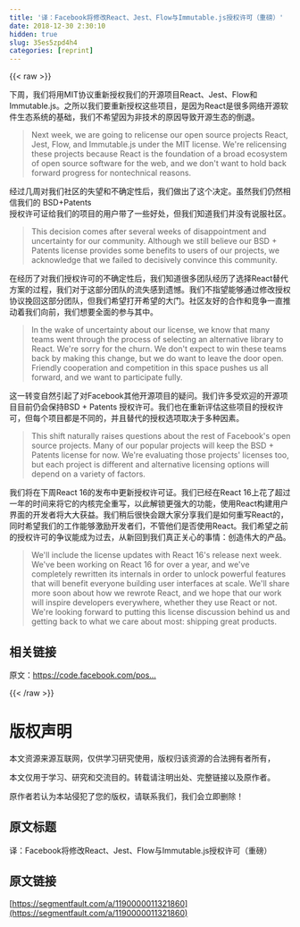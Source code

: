 ```yaml
---
title: '译：Facebook将修改React、Jest、Flow与Immutable.js授权许可（重磅）' 
date: 2018-12-30 2:30:10
hidden: true
slug: 35es5zpd4h4
categories: [reprint]
---
```


{{< raw >}}

                    
<p>下周，我们将用MIT协议重新授权我们的开源项目React、Jest、Flow和Immutable.js。之所以我们要重新授权这些项目，是因为React是很多网络开源软件生态系统的基础，我们不希望因为非技术的原因导致开源生态的倒退。</p>
<blockquote><p>Next week, we are going to relicense our open source projects React, Jest, Flow, and Immutable.js under the MIT license. We're relicensing these projects because React is the foundation of a broad ecosystem of open source software for the web, and we don't want to hold back forward progress for nontechnical reasons.</p></blockquote>
<p>经过几周对我们社区的失望和不确定性后，我们做出了这个决定。虽然我们仍然相信我们的 BSD+Patents<br> 授权许可证给我们的项目的用户带了一些好处，但我们知道我们并没有说服社区。</p>
<blockquote><p>This decision comes after several weeks of disappointment and uncertainty for our community. Although we still believe our BSD + Patents license provides some benefits to users of our projects, we acknowledge that we failed to decisively convince this community.</p></blockquote>
<p>在经历了对我们授权许可的不确定性后，我们知道很多团队经历了选择React替代方案的过程，我们对于这部分团队的流失感到遗憾。我们不指望能够通过修改授权协议挽回这部分团队，但我们希望打开希望的大门。社区友好的合作和竞争一直推动着我们向前，我们想要全面的参与其中。</p>
<blockquote><p>In the wake of uncertainty about our license, we know that many teams went through the process of selecting an alternative library to React. We're sorry for the churn. We don't expect to win these teams back by making this change, but we do want to leave the door open. Friendly cooperation and competition in this space pushes us all forward, and we want to participate fully.</p></blockquote>
<p>这一转变自然引起了对Facebook其他开源项目的疑问。我们许多受欢迎的开源项目目前仍会保持BSD + Patents 授权许可。我们也在重新评估这些项目的授权许可，但每个项目都是不同的，并且替代的授权选项取决于多种因素。</p>
<blockquote><p>This shift naturally raises questions about the rest of Facebook's open source projects. Many of our popular projects will keep the BSD + Patents license for now. We're evaluating those projects' licenses too, but each project is different and alternative licensing options will depend on a variety of factors.</p></blockquote>
<p>我们将在下周React 16的发布中更新授权许可证。我们已经在React 16上花了超过一年的时间来将它的内核完全重写，以此解锁更强大的功能，使用React构建用户界面的开发者将大大获益。我们稍后很快会跟大家分享我们是如何重写React的，同时希望我们的工作能够激励开发者们，不管他们是否使用React。我们希望之前的授权许可的争议能成为过去，从新回到我们真正关心的事情：创造伟大的产品。</p>
<blockquote><p>We'll include the license updates with React 16's release next week. We've been working on React 16 for over a year, and we've completely rewritten its internals in order to unlock powerful features that will benefit everyone building user interfaces at scale. We'll share more soon about how we rewrote React, and we hope that our work will inspire developers everywhere, whether they use React or not. We're looking forward to putting this license discussion behind us and getting back to what we care about most: shipping great products.</p></blockquote>
<h2 id="articleHeader0">相关链接</h2>
<p>原文：<a href="https://code.facebook.com/posts/300798627056246" rel="nofollow noreferrer" target="_blank">https://code.facebook.com/pos...</a></p>

                
{{< /raw >}}

# 版权声明
本文资源来源互联网，仅供学习研究使用，版权归该资源的合法拥有者所有，

本文仅用于学习、研究和交流目的。转载请注明出处、完整链接以及原作者。

原作者若认为本站侵犯了您的版权，请联系我们，我们会立即删除！

## 原文标题
译：Facebook将修改React、Jest、Flow与Immutable.js授权许可（重磅）

## 原文链接
[https://segmentfault.com/a/1190000011321860](https://segmentfault.com/a/1190000011321860)

